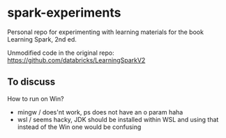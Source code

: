 # spark-experiments

Personal repo for experimenting with learning materials for the book Learning Spark, 2nd ed.

Unmodified code in the original repo: https://github.com/databricks/LearningSparkV2

## To discuss

How to run on Win?

- mingw / does'nt work, ps does not have an o param haha
- wsl / seems hacky, JDK should be installed within WSL and using that instead of the Win one would be confusing
